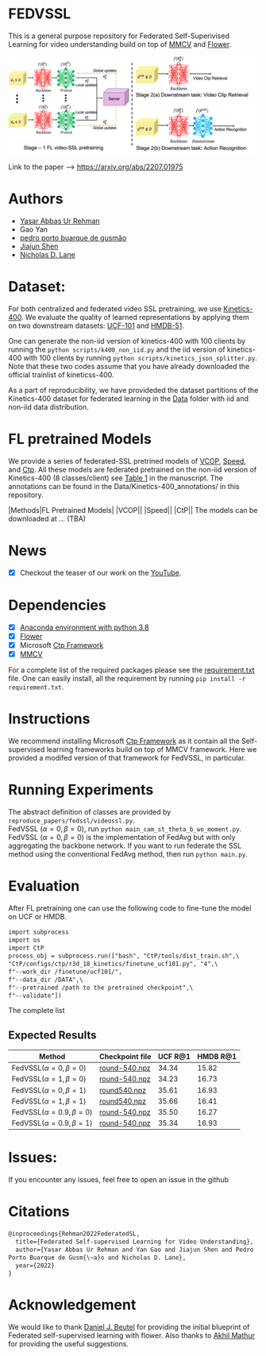 # FEDVSSL
This is a general purpose repository for Federated Self-Superivised Learning for video understanding build on top of [MMCV](https://mmcv.readthedocs.io/en/latest/) and [Flower](https://flower.dev/).
<p align="center">
<img src="https://github.com/yasar-rehman/FEDVSSL/blob/master/FVSSL.png"/>
 </p>

Link to the paper --> https://arxiv.org/abs/2207.01975

# Authors
- [Yasar Abbas Ur Rehman](https://yasar-rehman.github.io/yasar/) <br>
- Gao Yan <br>
- [pedro porto buarque de gusmão](https://www.linkedin.com/in/pedropgusmao/?originalSubdomain=uk) <br>
- [Jiajun Shen](https://www.linkedin.com/in/jiajunshen/) <br>
- [Nicholas D. Lane](http://niclane.org/) <br>

# Dataset:
For both centralized and federated video SSL pretraining, we use [Kinetics-400](https://www.deepmind.com/open-source/kinetics). We evaluate the quality of learned representations by applying them on two downstream datasets: [UCF-101](https://www.crcv.ucf.edu/data/UCF101.php) and [HMDB-51](https://serre-lab.clps.brown.edu/resource/hmdb-a-large-human-motion-database/).

One can generate the non-iid version of kinetics-400 with 100 clients by running the ````python scripts/k400_non_iid.py```` and the iid version of kinetics-400 with 100 clients by running ````python scripts/kinetics_json_splitter.py````. Note that these two codes assume that you have already downloaded the official trainlist of kineticss-400. 

As a part of reproducibility, we have provideded the dataset partitions of the Kinetics-400 dataset for federated learning in the [Data](https://github.com/yasar-rehman/FEDVSSL/tree/master/DATA)
folder with iid and non-iid data distribution. 

# FL pretrained Models
We provide a series of federated-SSL pretrined models of [VCOP](https://openaccess.thecvf.com/content_CVPR_2019/papers/Xu_Self-Supervised_Spatiotemporal_Learning_via_Video_Clip_Order_Prediction_CVPR_2019_paper.pdf), [Speed](https://arxiv.org/pdf/2004.06130.pdf), and [Ctp](https://openaccess.thecvf.com/content/CVPR2021/papers/Wang_Unsupervised_Visual_Representation_Learning_by_Tracking_Patches_in_Video_CVPR_2021_paper.pdf). All these models are federated pretrained on the non-iid version of Kinetics-400 (8 classes/client) see [Table 1](https://arxiv.org/pdf/2207.01975.pdf) in the manuscript. The annotations can be found in the Data/Kinetics-400_annotations/ in this repository.


|Methods|FL Pretrained Models|
|VCOP||
|Speed||
|CtP||
The models can be downloaded at ... (TBA)

# News
- [x] Checkout the teaser of our work on the [YouTube](https://www.youtube.com/watch?v=ZLqst0lVte8&list=PLNG4feLHqCWni5zfOBaZNtaPlCce0OnJ6&index=8). 
# Dependencies 
- [x] [Anaconda environment with python 3.8](https://docs.conda.io/projects/conda/en/4.6.0/_downloads/52a95608c49671267e40c689e0bc00ca/conda-cheatsheet.pdf) 
- [x] [Flower](https://flower.dev/) <br>
- [x] Microsoft [Ctp Framework](https://github.com/microsoft/CtP)
- [x] [MMCV](https://mmcv.readthedocs.io/en/latest/)

For a complete list of the required packages please see the [requirement.txt](https://github.com/yasar-rehman/FEDVSSL/blob/master/requirement.txt) file. One can easily install, all the requirement by running ````pip install -r requirement.txt````.  

# Instructions
We recommend installing Microsoft [Ctp Framework](https://github.com/microsoft/CtP) as it contain all the Self-supervised learning frameworks build on top of MMCV framework. Here we provided a modifed version of that framework for FedVSSL, in particular.
# Running Experiments
The abstract definition of classes are provided by ````reproduce_papers/fedssl/videossl.py````. <br>
FedVSSL $(\alpha=0, \beta=0)$, run ````python main_cam_st_theta_b_wo_moment.py````. <br>
FedVSSL $(\alpha=0, \beta=0)$ is the implementation of FedAvg but with only aggregating the backbone network. If you want to run federate the SSL method using the conventional FedAvg method, then run ````python main.py````.

# Evaluation
After FL pretraining one can use the following code to fine-tune the model on UCF or HMDB.

````
import subprocess
import os
import CtP 
process_obj = subprocess.run(["bash", "CtP/tools/dist_train.sh",\
"CtP/configs/ctp/r3d_18_kinetics/finetune_ucf101.py", "4",\
f"--work_dir /finetune/ucf101/",
f"--data_dir /DATA",\
f"--pretrained /path to the pretrained checkpoint",\
f"--validate"])
````
The complete list 

## Expected Results
| Method  | Checkpoint file | UCF R@1 | HMDB R@1|
|---------|-----------------|---------|---------|
|FedVSSL$(\alpha=0, \beta=0)$ |[round-540.npz](https://drive.google.com/file/d/15EEIQay5FRBMloEzt1SQ8l8VjZFzpVNt/view?usp=sharing) | 34.34 |15.82  |
|FedVSSL$(\alpha=1, \beta=0)$ |[round-540.npz](https://drive.google.com/file/d/1OUj8kb0ahJSKAZEB-ES94pOG5-fB-28-/view?usp=sharing) | 34.23 |16.73  |
|FedVSSL$(\alpha=0, \beta=1)$ |[round540.npz](https://drive.google.com/file/d/1N62kXPcLQ_tM45yd2kBYjNOskdHclwLM/view?usp=sharing)  | 35.61 | 16.93 |
|FedVSSL$(\alpha=1, \beta=1)$ |[round540.npz](https://drive.google.com/file/d/1SKb5aXjpVAeWbzTKMFN9rjHW_LQsmUXj/view?usp=sharing)  | 35.66 | 16.41 |
|FedVSSL$(\alpha=0.9, \beta=0)$| [round-540.npz](https://drive.google.com/file/d/1W1oCnLXX0UJhQ4MlmRw-r7z5DTCeO75b/view?usp=sharing)|35.50|16.27|
|FedVSSL$(\alpha=0.9, \beta=1)$| [round-540.npz](https://drive.google.com/file/d/1BK-bbyunxTWNqs-QyOYiohaNv-t3-hYe/view?usp=sharing)|35.34|16.93|


# Issues: 
If you encounter any issues, feel free to open an issue in the github 


# Citations
````
@inproceedings{Rehman2022FederatedSL,
  title={Federated Self-supervised Learning for Video Understanding},
  author={Yasar Abbas Ur Rehman and Yan Gao and Jiajun Shen and Pedro Porto Buarque de Gusm{\~a}o and Nicholas D. Lane},
  year={2022}
}
````
# Acknowledgement
We would like to thank [Daniel J. Beutel](https://github.com/danieljanes) for providing the initial blueprint of Federated self-supervised learning with flower. Also thanks to [Akhil Mathur](https://akhilmathurs.github.io/index.html) for providing the useful suggestions.
